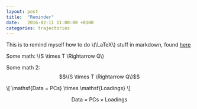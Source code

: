 ```yaml
---
layout: post
title:  "Reminder"
date:   2016-02-11 11:00:00 +0100
categories: trajectories
---
```

<script src="http://cdn.mathjax.org/mathjax/latest/MathJax.js?config=TeX-AMS-MML_HTMLorMML" type="text/javascript"></script>

This is to remind myself how to do \\(\LaTeX\\) stuff in markdown, found [here](http://gastonsanchez.com/opinion/2014/02/16/Mathjax-with-jekyll/)

Some math: \\(S \times T \Rightarrow Q\\)

Some math 2: $$\(S \times T \Rightarrow Q\)$$

\\[ \mathsf{Data = PCs} \times \mathsf{Loadings} \\]

$$ \mbox{Data = PCs} \times \mbox{Loadings} $$


